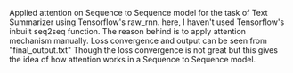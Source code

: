 Applied attention on Sequence to Sequence model for the task of Text Summarizer using Tensorflow's raw_rnn. here, I haven't used Tensorflow's inbuilt seq2seq function. The reason behind is to apply attention mechanism manually.
Loss convergence and output can be seen from "final_output.txt"
Though the loss convergence is not great but this gives the idea of how attention works in a Sequence to Sequence model.
